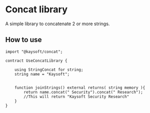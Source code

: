 # Concat library

A simple library to concatenate 2 or more strings.

## How to use

```
import "@kaysoft/concat";

contract UseConcatLibrary {

    using StringConcat for string;
    string name = "Kaysoft";
    

    function joinStrings() external returns( string memory ){
        return name.concat(" Security").concat(" Research");
        //This will return "Kaysoft Security Research"
    }
}
```